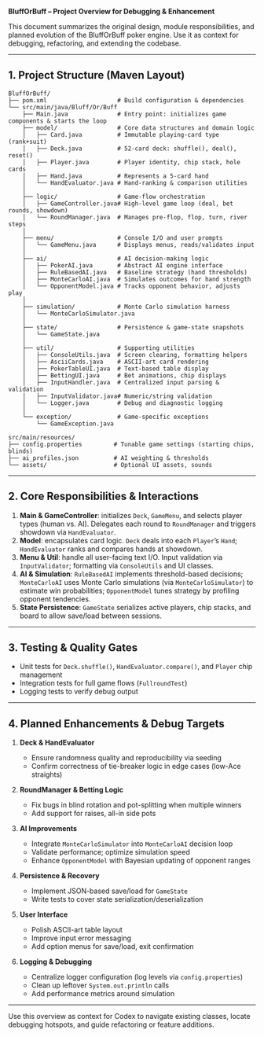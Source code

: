 **BluffOrBuff – Project Overview for Debugging & Enhancement**

This document summarizes the original design, module responsibilities, and planned evolution of the BluffOrBuff poker engine. Use it as context for debugging, refactoring, and extending the codebase.

---

## 1. Project Structure (Maven Layout)

```
BluffOrBuff/
├── pom.xml                    # Build configuration & dependencies
└── src/main/java/Bluff/Or/Buff
    ├── Main.java              # Entry point: initializes game components & starts the loop
    ├── model/                 # Core data structures and domain logic
    │   ├── Card.java          # Immutable playing-card type (rank+suit)
    │   ├── Deck.java          # 52-card deck: shuffle(), deal(), reset()
    │   ├── Player.java        # Player identity, chip stack, hole cards
    │   ├── Hand.java          # Represents a 5-card hand
    │   └── HandEvaluator.java # Hand-ranking & comparison utilities
    │
    ├── logic/                 # Game-flow orchestration
    │   ├── GameController.java# High-level game loop (deal, bet rounds, showdown)
    │   └── RoundManager.java  # Manages pre-flop, flop, turn, river steps
    │
    ├── menu/                  # Console I/O and user prompts
    │   └── GameMenu.java      # Displays menus, reads/validates input
    │
    ├── ai/                    # AI decision-making logic
    │   ├── PokerAI.java       # Abstract AI engine interface
    │   ├── RuleBasedAI.java   # Baseline strategy (hand thresholds)
    │   ├── MonteCarloAI.java  # Simulates outcomes for hand strength
    │   └── OpponentModel.java # Tracks opponent behavior, adjusts play
    │
    ├── simulation/            # Monte Carlo simulation harness
    │   └── MonteCarloSimulator.java
    │
    ├── state/                 # Persistence & game-state snapshots
    │   └── GameState.java
    │
    ├── util/                  # Supporting utilities
    │   ├── ConsoleUtils.java  # Screen clearing, formatting helpers
    │   ├── AsciiCards.java    # ASCII-art card rendering
    │   ├── PokerTableUI.java  # Text-based table display
    │   ├── BettingUI.java     # Bet animations, chip displays
    │   ├── InputHandler.java  # Centralized input parsing & validation
    │   ├── InputValidator.java# Numeric/string validation
    │   └── Logger.java        # Debug and diagnostic logging
    │
    └── exception/             # Game-specific exceptions
        └── GameException.java

src/main/resources/
├── config.properties         # Tunable game settings (starting chips, blinds)
├── ai_profiles.json          # AI weighting & thresholds
└── assets/                   # Optional UI assets, sounds
```

---

## 2. Core Responsibilities & Interactions

1. **Main & GameController**: initializes `Deck`, `GameMenu`, and selects player types (human vs. AI). Delegates each round to `RoundManager` and triggers showdown via `HandEvaluator`.
2. **Model**: encapsulates card logic. `Deck` deals into each `Player`’s `Hand`; `HandEvaluator` ranks and compares hands at showdown.
3. **Menu & Util**: handle all user-facing text I/O. Input validation via `InputValidator`; formatting via `ConsoleUtils` and UI classes.
4. **AI & Simulation**: `RuleBasedAI` implements threshold-based decisions; `MonteCarloAI` uses Monte Carlo simulations (via `MonteCarloSimulator`) to estimate win probabilities; `OpponentModel` tunes strategy by profiling opponent tendencies.
5. **State Persistence**: `GameState` serializes active players, chip stacks, and board to allow save/load between sessions.

---

## 3. Testing & Quality Gates

* Unit tests for `Deck.shuffle()`, `HandEvaluator.compare()`, and `Player` chip management
* Integration tests for full game flows (`FullroundTest`)
* Logging tests to verify debug output

---

## 4. Planned Enhancements & Debug Targets

1. **Deck & HandEvaluator**

   * Ensure randomness quality and reproducibility via seeding
   * Confirm correctness of tie-breaker logic in edge cases (low-Ace straights)

2. **RoundManager & Betting Logic**

   * Fix bugs in blind rotation and pot-splitting when multiple winners
   * Add support for raises, all-in side pots

3. **AI Improvements**

   * Integrate `MonteCarloSimulator` into `MonteCarloAI` decision loop
   * Validate performance; optimize simulation speed
   * Enhance `OpponentModel` with Bayesian updating of opponent ranges

4. **Persistence & Recovery**

   * Implement JSON-based save/load for `GameState`
   * Write tests to cover state serialization/deserialization

5. **User Interface**

   * Polish ASCII-art table layout
   * Improve input error messaging
   * Add option menus for save/load, exit confirmation

6. **Logging & Debugging**

   * Centralize logger configuration (log levels via `config.properties`)
   * Clean up leftover `System.out.println` calls
   * Add performance metrics around simulation

---

Use this overview as context for Codex to navigate existing classes, locate debugging hotspots, and guide refactoring or feature additions.
